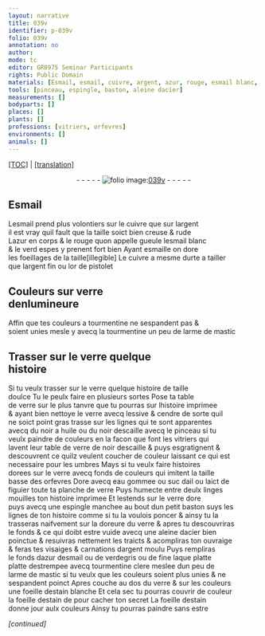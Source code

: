 ```yaml
---
layout: narrative
title: 039v
identifier: p-039v
folio: 039v
annotation: no
author:
mode: tc
editor: GR8975 Seminar Participants
rights: Public Domain
materials: [Esmail, esmail, cuivre, argent, azur, rouge, esmail blanc, verd, or, verre, tourmentine, larme de mastic, lessive, cendre, noir a huile, noir descaille, eau gommee, suc dail, laict de figuier, linges, verre dore, acier, azur desmail, verdegris, laque platte, tourmentine clere, estain]
tools: [pinceau, espingle, baston, aleine dacier]
measurements: []
bodyparts: []
places: []
plants: []
professions: [vitriers, orfevres]
environments: []
animals: []
---
```


<p><a href="{{ site.baseurl }}/diplomatic/">[TOC]</a> | <a href="{{ site.baseurl }}/texts/p-039v_tl/">[translation]</a></p><div class="folio" align="center">- - - - - <a href="http://gallica.bnf.fr/ark:/12148/btv1b10500001g/f84.image" target="_blank"><img src="https://cu-mkp.github.io/2017-workshop-edition/assets/photo-icon.png" alt="folio image: " style="display:inline-block; margin-bottom:-3px;"/>039v</a> - - - - - </div>  
  

## <span class="m">Esmail</span>

 
L<span class="m">esmail</span> prend plus volontiers sur le <span class="m">cuivre</span> que sur l<span class="m">argent</span><br/> il est vray quil fault que la taille soict bien creuse & rude<br/> L<span class="m">azur</span> en corps & le <span class="m">rouge</span> quon appelle gueule l<span class="m">esmail blanc</span><br/> & le <span class="m">verd</span> espes y prenent fort bien Ayant esmaille on dore<br/> les foeillages de la taille<span class="del">[illegible]</span> Le <span class="m">cuivre</span> a mesme durte a tailler<br/> que l<span class="m">argent</span> fin ou l<span class="m">or</span> de <span class="cn">pistolet</span>
 
 
  

## Couleurs sur <span class="m">verre</span><br/> denlumineure

 
Affin que tes couleurs a <span class="m">tourmentine</span> ne sespandent pas &<br/> soient unies mesle y avecq la <span class="m">tourmentine</span> un peu de <span class="m">larme de mastic</span>
 
 
  

## Trasser sur le <span class="m">verre</span> quelque<br/> histoire

 
Si tu veulx trasser sur le <span class="m">verre</span> quelque histoire de taille<br/> doulce Tu le peulx faire en plusieurs sortes Pose ta table<br/> de <span class="m">verre</span> <span class="del">sur</span> le plus tanvre que tu pourras sur lhistoire imprimee<br/> & ayant bien nettoye le <span class="m">verre</span> avecq <span class="m">lessive</span> & <span class="m">cendre</span> de sorte quil<br/> ne soict point gras trasse sur les lignes qui te sont apparentes<br/> avecq du <span class="m">noir a huile</span> ou du <span class="m">noir descaille</span> avecq le <span class="tl">pinceau</span> si tu<br/> veulx paindre de couleurs en la facon que font les <span class="pro">vitriers</span> qui<br/> lavent leur table de <span class="m">verre</span> de <span class="m">noir descaille</span> & puys esgratignent &<br/> descouvrent ce quilz veulent coucher de couleur laissant ce qui est<br/> necessaire pour les umbres Mays si tu veulx faire histoires<br/> dorees sur le <span class="m">verre</span> avecq fonds de couleurs qui imitent la taille<br/> basse des <span class="pro">orfevres</span> Dore avecq <span class="m">eau gommee</span> ou <span class="m">suc dail</span> ou <span class="m">laict de<br/> figuier</span> toute ta planche de <span class="m">verre</span> Puys humecte entre deulx <span class="m">linges</span><br/> mouilles ton histoire imprimee Et lestends sur le <span class="m">verre dore</span><br/> puys avecq une <span class="tl">espingle</span> manchee au bout dun petit <span class="tl">baston</span> suys les<br/> lignes de ton histoire comme si tu la voulois poncer & ainsy tu la<br/> trasseras naifvement sur la doreure du <span class="m">verre</span> & apres tu descouvriras<br/> le fonds & ce qui doibt estre vuide avecq une <span class="tl">aleine d<span class="m">acier</span></span> bien<br/> poinctue & resuivras nettement les traicts & acompliras ton ouvraige<br/> & feras tes visaiges & carnations d<span class="m">argent</span> moulu Puys rempliras<br/> le fonds d<span class="m">azur desmail</span> ou de <span class="m">verdegris</span> ou de fine <span class="m">laque platte</span><br/> <span class="del">platte</span> destrempee avecq <span class="m">tourmentine clere</span> meslee dun peu de<br/> <span class="m">larme de mastic</span> si tu veulx que les couleurs soient plus unies & ne<br/> sespandent poinct Apres couche au dos du <span class="m">verre</span> & sur les couleurs<br/> une foeille d<span class="m">estain</span> blanche Et cela sec tu pourras couvrir de couleur<br/> la foeille d<span class="m">estain</span> <span class="del">de</span> pour cacher ton secret La foeille d<span class="m">estain</span> <br/> donne jour aulx couleurs Ainsy tu pourras paindre sans estre
 
*[continued]*
 
